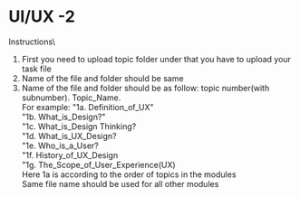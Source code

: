 # UI/UX -2

Instructions\
1. First you need to upload topic folder under that you have to upload your task file
2. Name of the file and folder should be same
3. Name of the file and folder should be as follow: topic number(with subnumber). Topic_Name.\
For example: "1a. Definition_of_UX"\
              "1b. What_is_Design?"\
              "1c. What_is_Design Thinking?\
              "1d. What_is_UX_Design?\
              "1e. Who_is_a_User?\
              "1f. History_of_UX_Design\
              "1g. The_Scope_of_User_Experience(UX)\
Here 1a is according to the order of topics in the modules\
Same file name should be used for all other modules

